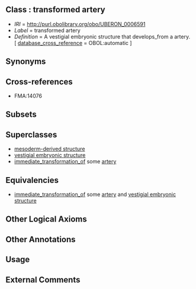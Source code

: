 
## Class : transformed artery

 * *IRI* = http://purl.obolibrary.org/obo/UBERON_0006591
 * *Label* = transformed artery
 * *Definition* = A vestigial embryonic structure that develops_from a artery. [ [database_cross_reference](../../ef/oboInOwl#hasDbXref.md) = OBOL:automatic ]

## Synonyms


## Cross-references

 * FMA:14076

## Subsets


## Superclasses

 * [mesoderm-derived structure](../../UBERON/20/UBERON_0004120.md)
 * [vestigial embryonic structure](../../UBERON/90/UBERON_0006590.md)
 * [immediate_transformation_of](../../SIO/58/SIO_000658.md) some [artery](../../UBERON/37/UBERON_0001637.md)

## Equivalencies

 * [immediate_transformation_of](../../SIO/58/SIO_000658.md) some [artery](../../UBERON/37/UBERON_0001637.md) and [vestigial embryonic structure](../../UBERON/90/UBERON_0006590.md)

## Other Logical Axioms


## Other Annotations


## Usage


## External Comments

